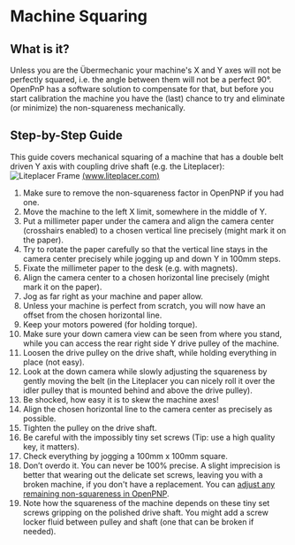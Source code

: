 # Machine Squaring 

## What is it?

Unless you are the Übermechanic your machine's X and Y axes will not be perfectly squared, i.e. the angle between them will not be a perfect 90°. OpenPnP has a software solution to compensate for that, but before you start calibration the machine you have the (last) chance to try and eliminate (or minimize) the non-squareness mechanically. 

## Step-by-Step Guide

This guide covers mechanical squaring of a machine that has a double belt driven Y axis with coupling drive shaft (e.g. the Liteplacer):
![Liteplacer Frame](https://www.liteplacer.com/wp-content/uploads/2014/02/Liteplacer_v1_2_frame.png)
[(www.liteplacer.com)](https://liteplacer.com/the-machine/assembly-instructions/frame-step-17-finished-frame/)

1. Make sure to remove the non-squareness factor in OpenPNP if you had one.
2. Move the machine to the left X limit, somewhere in the middle of Y.
3. Put a millimeter paper under the camera and align the camera center (crosshairs enabled) to a chosen vertical line precisely (might mark it on the paper).
4. Try to rotate the paper carefully so that the vertical line stays in the camera center precisely while jogging up and down Y in 100mm steps.
5. Fixate the millimeter paper to the desk (e.g. with magnets). 
6. Align the camera center to a chosen horizontal line precisely (might mark it on the paper).
7. Jog as far right as your machine and paper allow.
8. Unless your machine is perfect from scratch, you will now have an offset from the chosen horizontal line. 
9. Keep your motors powered (for holding torque).
10. Make sure your down camera view can be seen from where you stand, while you can access the rear right side Y drive pulley of the machine.
11. Loosen the drive pulley on the drive shaft, while holding everything in place (not easy). 
12. Look at the down camera while slowly adjusting the squareness by gently moving the belt (in the Liteplacer you can nicely roll it over the idler pulley that is mounted behind and above the drive pulley).
13. Be shocked, how easy it is to skew the machine axes! 
14. Align the chosen horizontal line to the camera center as precisely as possible.
15. Tighten the pulley on the drive shaft. 
16. Be careful with the impossibly tiny set screws (Tip: use a high quality key, it matters). 
17. Check everything by jogging a 100mm x 100mm square.
18. Don’t overdo it. You can never be 100% precise. A slight imprecision is better that wearing out the delicate set screws, leaving you with a broken machine, if you don't have a replacement. You can [adjust any remaining non-squareness in OpenPNP](https://github.com/openpnp/openpnp/wiki/GcodeDriver#non-squareness-compensation).  
19. Note how the squareness of the machine depends on these tiny set screws gripping on the polished drive shaft. You might add a screw locker fluid between pulley and shaft (one that can be broken if needed). 

